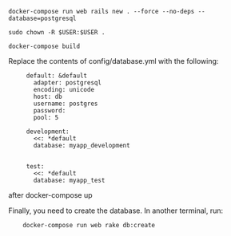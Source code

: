 


    docker-compose run web rails new . --force --no-deps --database=postgresql

    sudo chown -R $USER:$USER .

    docker-compose build

Replace the contents of config/database.yml with the following:

         default: &default
           adapter: postgresql
           encoding: unicode
           host: db
           username: postgres
           password:
           pool: 5
         
         development:
           <<: *default
           database: myapp_development
         
         
         test:
           <<: *default
           database: myapp_test
         

after
docker-compose up

Finally, you need to create the database. In another terminal, run:

        docker-compose run web rake db:create